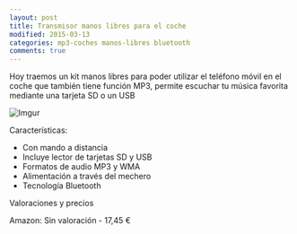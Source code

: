 ```yaml
---
layout: post
title: Transmisor manos libres para el coche
modified: 2015-03-13
categories: mp3-coches manos-libres bluetooth
comments: true
---
```


Hoy traemos un kit manos libres para poder utilizar el teléfono móvil en el coche que también tiene función MP3, permite escuchar tu música favorita mediante una tarjeta SD o un USB

![Imgur](http://i.imgur.com/qLAVJyP.jpg?1 "Reproductor MP3 para el coche")


Características:

 - Con mando a distancia
 - Incluye lector de tarjetas SD y USB
 - Formatos de audio MP3 y WMA
 - Alimentación a través del mechero
 - Tecnología Bluetooth



Valoraciones y precios

Amazon: Sin valoración - 17,45 €
